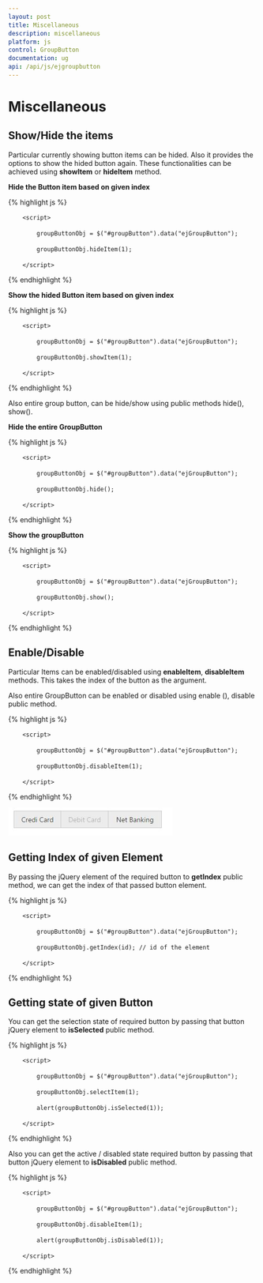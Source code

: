 ```yaml
---
layout: post
title: Miscellaneous
description: miscellaneous
platform: js
control: GroupButton
documentation: ug
api: /api/js/ejgroupbutton
---
```


# Miscellaneous

## Show/Hide the items

Particular currently showing button items can be hided. Also it provides the options to show the hided button again. These functionalities can be achieved using **showItem** or **hideItem** method.

**Hide the Button item based on given index**

{% highlight js %}

        <script>

            groupButtonObj = $("#groupButton").data("ejGroupButton");

            groupButtonObj.hideItem(1);

        </script>

{% endhighlight %}

**Show the hided Button item based on given index**

{% highlight js %}

        <script>

            groupButtonObj = $("#groupButton").data("ejGroupButton");

            groupButtonObj.showItem(1);

        </script>

{% endhighlight %}

Also entire group button, can be hide/show using public methods hide(), show().

**Hide the entire GroupButton**

{% highlight js %}

        <script>

            groupButtonObj = $("#groupButton").data("ejGroupButton");

            groupButtonObj.hide();

        </script>

{% endhighlight %}

**Show the groupButton**

{% highlight js %}

        <script>

            groupButtonObj = $("#groupButton").data("ejGroupButton");

            groupButtonObj.show();

        </script>

{% endhighlight %}

## Enable/Disable

Particular Items can be enabled/disabled using **enableItem**, **disableItem** methods. This takes the index of the button as the argument. 

Also entire GroupButton can be enabled or disabled using enable (), disable public method.

{% highlight js %}

        <script>

            groupButtonObj = $("#groupButton").data("ejGroupButton");

            groupButtonObj.disableItem(1);

        </script>

{% endhighlight %}

![](Miscellaneous_images/Miscellaneous_img1.jpeg)


## Getting Index of given Element

By passing the jQuery element of the required button to **getIndex** public method, we can get the index of that passed button element.

{% highlight js %}

        <script>

            groupButtonObj = $("#groupButton").data("ejGroupButton");

            groupButtonObj.getIndex(id); // id of the element

        </script>

{% endhighlight %}

## Getting state of given Button

You can get the selection state of required button by passing that button jQuery element to **isSelected** public method.

{% highlight js %}


        <script>

            groupButtonObj = $("#groupButton").data("ejGroupButton");

            groupButtonObj.selectItem(1);

            alert(groupButtonObj.isSelected(1));

        </script>

{% endhighlight %}

Also you can get the active / disabled state required button by passing that button jQuery element to **isDisabled** public method.

{% highlight js %}

        <script>

            groupButtonObj = $("#groupButton").data("ejGroupButton");

            groupButtonObj.disableItem(1);

            alert(groupButtonObj.isDisabled(1));

        </script>

{% endhighlight %}

